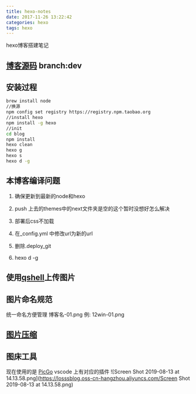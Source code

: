 ```yaml
---
title: hexo-notes
date: 2017-11-26 13:22:42
categories: hexo
tags: hexo
---
```

hexo博客搭建笔记
<!--more-->

## [博客源码](https://github.com/lossss/lossss.github.io) branch:dev

## 安装过程
```bash
brew install node
//换源
npm config set registry https://registry.npm.taobao.org
//install hexo
npm install -g hexo
//init
cd blog
npm install
hexo clean
hexo g
hexo s
hexo d -g
```

## 本博客编译问题
1. 确保更新到最新的node和hexo

2. push 上去的themes中的next文件夹是空的这个暂时没想好怎么解决

3. 部署后css不加载
  1. 在_config.yml 中修改url为新的url
  2. 删除.deploy_git
  3. hexo d -g

## 使用[qshell](https://developer.qiniu.com/kodo/tools/1302/qshell)上传图片

## 图片命名规范
统一命名方便管理 博客名-01.png 例: 12win-01.png

## [图片压缩](http://upng.photopea.com/)

## 图床工具

现在使用的是 [PicGo](https://picgo.github.io/PicGo-Doc/zh/)
vscode 上有对应的插件
![Screen Shot 2019-08-13 at 14.13.58.png](https://losssblog.oss-cn-hangzhou.aliyuncs.com/Screen Shot 2019-08-13 at 14.13.58.png)